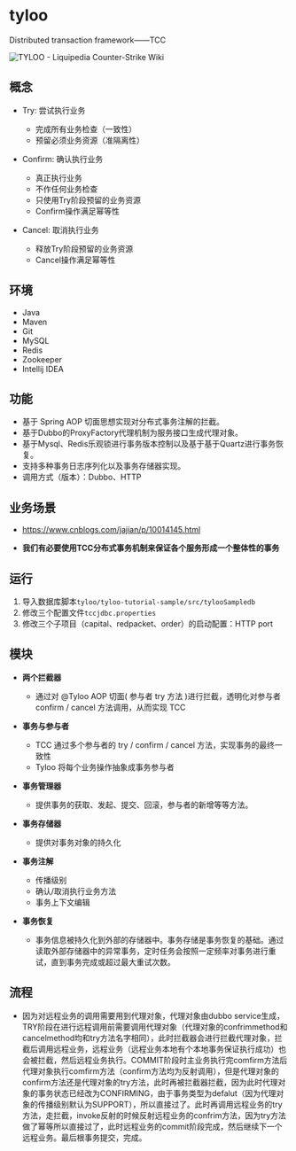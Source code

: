 # tyloo
Distributed transaction framework——TCC

![TYLOO - Liquipedia Counter-Strike Wiki]()



## 概念

- Try: 尝试执行业务
  - 完成所有业务检查（一致性）
  - 预留必须业务资源（准隔离性）

- Confirm: 确认执行业务
  - 真正执行业务
  - 不作任何业务检查
  - 只使用Try阶段预留的业务资源
  - Confirm操作满足幂等性 

- Cancel: 取消执行业务

  - 释放Try阶段预留的业务资源
  - Cancel操作满足幂等性

  



## 环境

- Java
- Maven
- Git
- MySQL
- Redis
- Zookeeper
- Intellij IDEA





## 功能

- 基于 Spring AOP 切面思想实现对分布式事务注解的拦截。
- 基于Dubbo的ProxyFactory代理机制为服务接口生成代理对象。
- 基于Mysql、Redis乐观锁进行事务版本控制以及基于基于Quartz进行事务恢复。
- 支持多种事务日志序列化以及事务存储器实现。
- 调用方式（版本）：Dubbo、HTTP





## 业务场景

- https://www.cnblogs.com/jajian/p/10014145.html

- **我们有必要使用TCC分布式事务机制来保证各个服务形成一个整体性的事务**







## 运行

1. 导入数据库脚本`tyloo/tyloo-tutorial-sample/src/tylooSampledb`
2. 修改三个配置文件`tccjdbc.properties`
3. 修改三个子项目（capital、redpacket、order）的启动配置：HTTP port







## 模块

- **两个拦截器**

  - 通过对 @Tyloo AOP 切面( 参与者 try 方法 )进行拦截，透明化对参与者confirm / cancel 方法调用，从而实现 TCC

- **事务与参与者**

  - TCC 通过多个参与者的 try / confirm / cancel 方法，实现事务的最终一致性
  - Tyloo 将每个业务操作抽象成事务参与者

- **事务管理器**

  - 提供事务的获取、发起、提交、回滚，参与者的新增等等方法。

- **事务存储器**

  - 提供对事务对象的持久化

- **事务注解**

  - 传播级别
  - 确认/取消执行业务方法
  - 事务上下文编辑

- **事务恢复**

  - 事务信息被持久化到外部的存储器中。事务存储是事务恢复的基础。通过读取外部存储器中的异常事务，定时任务会按照一定频率对事务进行重试，直到事务完成或超过最大重试次数。

  





## 流程

- 因为对远程业务的调用需要用到代理对象，代理对象由dubbo service生成，TRY阶段在进行远程调用前需要调用代理对象（代理对象的confrimmethod和cancelmethod均和try方法名字相同），此时拦截器会进行拦截代理对象，拦截后调用远程业务，远程业务（远程业务本地有个本地事务保证执行成功）也会被拦截，然后远程业务执行。COMMIT阶段时主业务执行完comfirm方法后代理对象执行comfirm方法（confirm方法均为反射调用），但是代理对象的confirm方法还是代理对象的try方法，此时再被拦截器拦截，因为此时代理对象的事务状态已经改为CONFIRMING，由于事务类型为defalut（因为代理对象的传播级别默认为SUPPORT），所以直接过了。此时再调用远程业务的try方法，走拦截，invoke反射的时候反射远程业务的confrim方法，因为try方法做了幂等所以直接过了，此时远程业务的commit阶段完成，然后继续下一个远程业务。最后根事务提交，完成。















